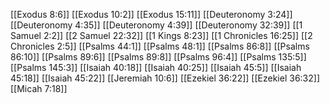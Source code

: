 [[Exodus 8:6]]
[[Exodus 10:2]]
[[Exodus 15:11]]
[[Deuteronomy 3:24]]
[[Deuteronomy 4:35]]
[[Deuteronomy 4:39]]
[[Deuteronomy 32:39]]
[[1 Samuel 2:2]]
[[2 Samuel 22:32]]
[[1 Kings 8:23]]
[[1 Chronicles 16:25]]
[[2 Chronicles 2:5]]
[[Psalms 44:1]]
[[Psalms 48:1]]
[[Psalms 86:8]]
[[Psalms 86:10]]
[[Psalms 89:6]]
[[Psalms 89:8]]
[[Psalms 96:4]]
[[Psalms 135:5]]
[[Psalms 145:3]]
[[Isaiah 40:18]]
[[Isaiah 40:25]]
[[Isaiah 45:5]]
[[Isaiah 45:18]]
[[Isaiah 45:22]]
[[Jeremiah 10:6]]
[[Ezekiel 36:22]]
[[Ezekiel 36:32]]
[[Micah 7:18]]

